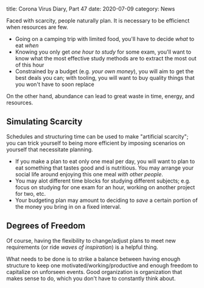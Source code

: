title: Corona Virus Diary, Part 47
date: 2020-07-09
category: News

Faced with scarcity, people naturally plan. It is necessary to be
efficienct when resources are few.

- Going on a camping trip with limited food, you'll have to decide
  *what* to eat *when*
- Knowing you only get *one hour to study* for some exam, you'll want
  to know what the most effective study methods are to extract the
  most out of this hour
- Constrained by a budget (e.g. *your own money*), you will aim to get
  the best deals you can; with tooling, you will want to buy quality
  things that you won't have to soon replace

On the other hand, abundance can lead to great waste in time, energy,
and resources.

Simulating Scarcity
-------------------

Schedules and structuring time can be used to make "artificial
scarcity"; you can trick yourself to being more efficient by imposing
scenarios on yourself that necessitate planning.

- If you make a plan to eat only one meal per day, you will want to
  plan to eat something that tastes good and is nutritious. You may
  arrange your social life around enjoying this one meal *with other
  people*.
- You may alot different time blocks for studying different subjects;
  e.g. focus on studying for one exam for an hour, working on another
  project for two, etc.
- Your budgeting plan may amount to deciding to *save* a certain
  portion of the money you bring in on a fixed interval.
  

Degrees of Freedom
------------------

Of course, having the flexibility to change/adjust plans to meet new
requirements (or ride *waves of inspiration*) is a helpful thing.

What needs to be done is to strike a balance between having enough
structure to keep one motivated/working/productive and enough freedom
to capitalize on unforseen events. Good organization is organization
that makes sense to do, which you don't have to constantly think
about.
